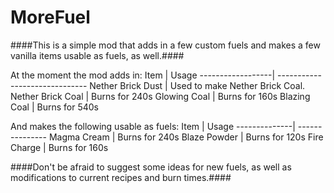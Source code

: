 # MoreFuel #

####This is a simple mod that adds in a few custom fuels and makes a few vanilla items usable as fuels, as well.####

At the moment the mod adds in:
Item              | Usage
------------------| ------------------------------
Nether Brick Dust | Used to make Nether Brick Coal.
Nether Brick Coal | Burns for 240s
Glowing Coal      | Burns for 160s
Blazing Coal      | Burns for 540s

And makes the following usable as fuels:
Item          | Usage
--------------| ---------------
Magma Cream   | Burns for 240s
Blaze Powder  | Burns for 120s
Fire Charge   | Burns for 160s

####Don't be afraid to suggest some ideas for new fuels, as well as modifications to current recipes and burn times.####
